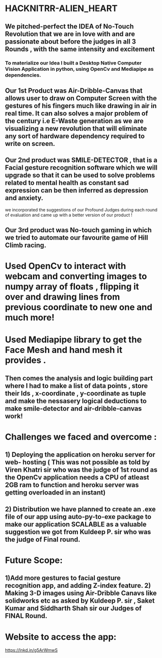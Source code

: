# HACKNITRR-ALIEN_HEART
## We pitched-perfect the IDEA of No-Touch Revolution that we are in love with and are passionate about before the judges in all 3 Rounds , with the same intensity and excitement 
### To materialize our Idea I built a Desktop Native Computer Vision Application in python, using OpenCv and Mediapipe as dependencies.

## Our 1st Product was Air-Dribble-Canvas that allows user to draw on Computer Screen with the gestures of his fingers much like drawing in air in real time. It can also solves a major problem of the century i.e E-Waste generation as we are visualizing a new revolution that will eliminate any sort of hardware dependency required to write on screen.
## Our 2nd product was SMILE-DETECTOR , that is a Facial gesture recognition software which we will upgrade so that it can be used to solve problems related to mental health as constant sad expression can be then inferred as depression and anxiety.
we incorporated the suggestions of our Profound Judges during each round of evaluation and came up with a better version of our product !
## Our 3rd product was No-touch gaming in which we tried to automate our favourite game of Hill Climb racing.

# Used OpenCv to interact with webcam and converting images to numpy array of floats , flipping it over and drawing lines from previous coordinate to new one and much more!
# Used Mediapipe library to get the Face Mesh and hand mesh it provides .
## Then comes the analysis and logic building part where I had to make a list of data points , store their Ids , x-coordinate , y-coordinate as tuple and make the nessasery logical deductions to make smile-detector and air-dribble-canvas work!

# Challenges we faced and overcome :
## 1) Deploying the application on heroku server for web- hosting ( This was not possible as told by Viren Khatri sir who was the judge of 1st round as the OpenCv application needs a CPU of atleast 2GB ram to function and heroku server was getting overloaded in an instant)
## 2) Distribution we have planned to create an .exe file of our app using auto-py-to-exe package to make our application SCALABLE as a valuable suggestion we got from Kuldeep P. sir who was the judge of Final round.

# Future Scope:
## 1)Add more gestures to facial gesture recognition app, and adding Z-index feature. 2) Making 3-D images using Air-Dribble Canavs like solidworks etc as asked by Kuldeep P. sir , Saket Kumar and Siddharth Shah sir our Judges of FINAL Round.

# Website to access the app:
https://lnkd.in/g5ArWmwS
